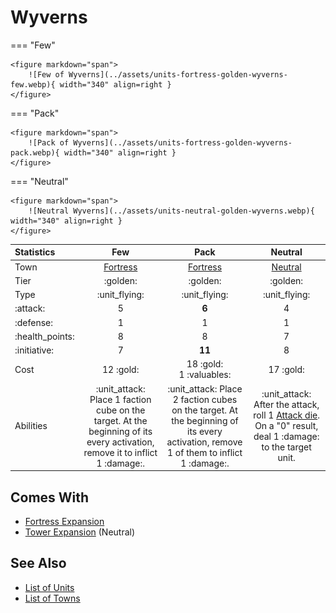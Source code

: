 # Wyverns

=== "Few"

    <figure markdown="span">
        ![Few of Wyverns](../assets/units-fortress-golden-wyverns-few.webp){ width="340" align=right }
    </figure>

=== "Pack"

    <figure markdown="span">
        ![Pack of Wyverns](../assets/units-fortress-golden-wyverns-pack.webp){ width="340" align=right }
    </figure>

=== "Neutral"

    <figure markdown="span">
        ![Neutral Wyverns](../assets/units-neutral-golden-wyverns.webp){ width="340" align=right }
    </figure>


| Statistics | Few | Pack | Neutral |
| :--- | :---: | :---: | :---: |
| Town | [Fortress](../towns/fortress.md) | [Fortress](../towns/fortress.md) | [Neutral](../towns/neutral.md) |
| Tier | :golden: | :golden: | :golden: |
| Type | :unit_flying: | :unit_flying: | :unit_flying: |
| :attack: | 5 | **6** | 4 |
| :defense: | 1 | 1 | 1 |
| :health_points: | 8 | 8 | 7 |
| :initiative: | 7 | **11** | 8 |
| Cost | 12 :gold: | 18 :gold:<br>1 :valuables: | 17 :gold: |
| Abilities | :unit_attack: Place 1 faction cube on the target. At the beginning of its every activation, remove it to inflict 1 :damage:. | :unit_attack: Place 2 faction cubes on the target. At the beginning of its every activation, remove 1 of them to inflict 1 :damage:. | :unit_attack: After the attack, roll 1 [Attack die](../dice.md#attack-die). On a "0" result, deal 1 :damage: to the target unit. |


## Comes With

- [Fortress Expansion](../content.md)
- [Tower Expansion](../content.md) (Neutral)


## See Also

- [List of Units](index.md)
- [List of Towns](../towns/index.md)